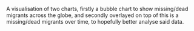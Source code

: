 A visualisation of two charts, firstly a bubble chart to show missing/dead migrants across the globe, and secondly overlayed on top of this is a missing/dead migrants over time, to hopefully better analyse said data.